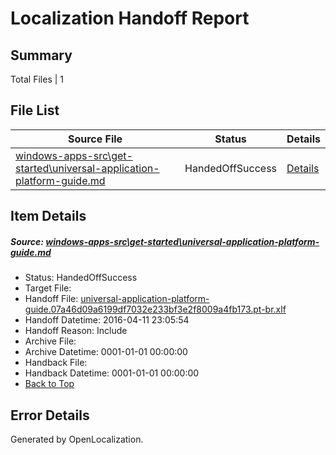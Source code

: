 # <a name='report-top'></a> Localization Handoff Report

## Summary
 Total Files | 1

## File List
 Source File | Status | Details 
 ----------- | ------ | ------- 
 [windows-apps-src\get-started\universal-application-platform-guide.md](https://github.com/Microsoft/windows-apps/blob/08d8644dd31c0d93884d4c24891fe86cfd9156a2/windows-apps-src/get-started/universal-application-platform-guide.md) | HandedOffSuccess | [Details](#08f62d3a4ec9bda97cd485bf0f3f5c80d2f4b5e22532)

## Item Details
##### <a name='08f62d3a4ec9bda97cd485bf0f3f5c80d2f4b5e22532'></a> Source: [windows-apps-src\get-started\universal-application-platform-guide.md](https://github.com/Microsoft/windows-apps/blob/08d8644dd31c0d93884d4c24891fe86cfd9156a2/windows-apps-src/get-started/universal-application-platform-guide.md)
* Status: HandedOffSuccess
* Target File: 
* Handoff File: [universal-application-platform-guide.07a46d09a6199df7032e233bf3e2f8009a4fb173.pt-br.xlf](https://github.com/Microsoft/WDG.handoff/blob/179252c25eee3f912390b3d2caaa03d6e1f74df8/ol-handoff/Microsoft/windows-apps.pt-br/master/universal-application-platform-guide.07a46d09a6199df7032e233bf3e2f8009a4fb173.pt-br.xlf)
* Handoff Datetime: 2016-04-11 23:05:54
* Handoff Reason: Include
* Archive File: 
* Archive Datetime: 0001-01-01 00:00:00
* Handback File: 
* Handback Datetime: 0001-01-01 00:00:00
* [Back to Top](#report-top)


## Error Details

Generated by OpenLocalization.
